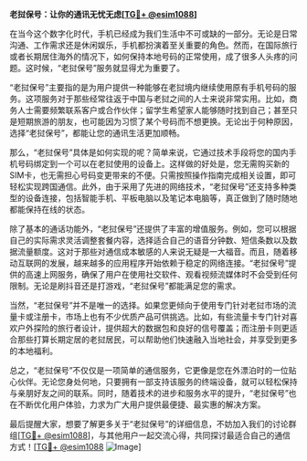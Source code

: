 **老挝保号：让你的通讯无忧无虑[[TG💪+ @esim1088](https://t.me/s/esim1088)]**

在当今这个数字化时代，手机已经成为我们生活中不可或缺的一部分。无论是日常沟通、工作需求还是休闲娱乐，手机都扮演着至关重要的角色。然而，在国际旅行或者长期居住海外的情况下，如何保持本地号码的正常使用，成了很多人头疼的问题。这时候，“老挝保号”服务就显得尤为重要了。

“老挝保号”主要指的是为用户提供一种能够在老挝境内继续使用原有手机号码的服务。这项服务对于那些经常往返于中国与老挝之间的人士来说非常实用。比如，商务人士需要频繁联系客户或合作伙伴；留学生希望家人能够随时找到自己；甚至只是短期旅游的朋友，也可能因为习惯了某个号码而不想更换。无论出于何种原因，选择“老挝保号”，都能让您的通讯生活更加顺畅。

那么，“老挝保号”具体是如何实现的呢？简单来说，它通过技术手段将您的国内手机号码绑定到一个可以在老挝使用的设备上。这样做的好处是，您无需购买新的SIM卡，也无需担心号码变更带来的不便。只需按照操作指南完成相关设置，即可轻松实现跨国通信。此外，由于采用了先进的网络技术，“老挝保号”还支持多种类型的设备连接，包括智能手机、平板电脑以及笔记本电脑等，真正做到了随时随地都能保持在线的状态。

除了基本的通话功能外，“老挝保号”还提供了丰富的增值服务。例如，您可以根据自己的实际需求灵活调整套餐内容，选择适合自己的语音分钟数、短信条数以及数据流量额度。这对于那些对通信成本敏感的人来说无疑是一大福音。而且，随着移动互联网的发展，越来越多的应用程序开始依赖于稳定的网络连接。“老挝保号”提供的高速上网服务，确保了用户在使用社交软件、观看视频流媒体时不会受到任何限制。无论是刷抖音还是打游戏，“老挝保号”都能满足您的需求。

当然，“老挝保号”并不是唯一的选择。如果您更倾向于使用专门针对老挝市场的流量卡或注册卡，市场上也有不少优质产品可供挑选。比如，有些流量卡专门针对喜欢户外探险的旅行者设计，提供超大的数据包和良好的信号覆盖；而注册卡则更适合那些打算长期定居的老挝居民，可以帮助他们快速融入当地社会，并享受到更多的本地福利。

总之，“老挝保号”不仅仅是一项简单的通信服务，它更像是您在外漂泊时的一位贴心伙伴。无论您身处何地，只要拥有一部支持该服务的终端设备，就可以轻松保持与亲朋好友之间的联系。同时，随着技术的进步和服务水平的提升，“老挝保号”也在不断优化用户体验，力求为广大用户提供最便捷、最实惠的解决方案。

最后提醒大家，想要了解更多关于“老挝保号”的详细信息，不妨加入我们的讨论群组[[TG💪+ @esim1088](https://t.me/s/esim1088)]，与其他用户一起交流心得，共同探讨最适合自己的通信方式！[[TG💪+ @esim1088](https://t.me/s/esim1088) ![Image](https://i.postimg.cc/4NQfJmqS/Snipaste-2025-05-13-00-14-12.png)]